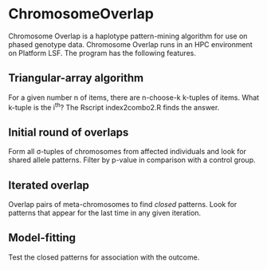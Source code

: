 # ChromosomeOverlap

Chromosome Overlap is a haplotype pattern-mining algorithm for use on phased genotype data.  Chromosome Overlap runs in an HPC environment on Platform LSF.  The program has the following features.

## Triangular-array algorithm

For a given number n of items, there are n-choose-k k-tuples of items.  What k-tuple is the i<sup>th</sup>?  The Rscript index2combo2.R finds the answer.

## Initial round of overlaps

Form all σ-tuples of chromosomes from affected individuals and look for shared allele patterns.  Filter by p-value in comparison with a control group.

## Iterated overlap

Overlap pairs of meta-chromosomes to find *closed* patterns.  Look for patterns that appear for the last time in any given iteration.

## Model-fitting

Test the closed patterns for association with the outcome.

